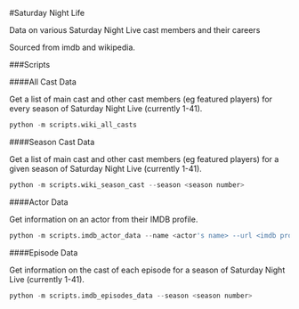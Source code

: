#Saturday Night Life

Data on various Saturday Night Live cast members and their careers

Sourced from imdb and wikipedia.

###Scripts

####All Cast Data

Get a list of main cast and other cast members (eg featured players) for every season of Saturday Night Live (currently 1-41).

```python
python -m scripts.wiki_all_casts
```

####Season Cast Data

Get a list of main cast and other cast members (eg featured players) for a given season of Saturday Night Live (currently 1-41).

```python
python -m scripts.wiki_season_cast --season <season number>
```

####Actor Data

Get information on an actor from their IMDB profile.

```python
python -m scripts.imdb_actor_data --name <actor's name> --url <imdb profile url>
```

####Episode Data

Get information on the cast of each episode for a season of Saturday Night Live (currently 1-41).

```python
python -m scripts.imdb_episodes_data --season <season number>
```
